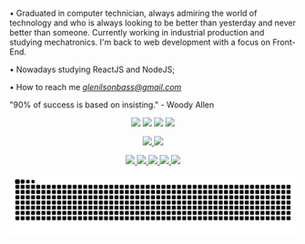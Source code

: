 • Graduated in computer technician, always admiring the world of technology and who is always looking to be better than yesterday and never better than someone. Currently working in industrial production and studying mechatronics. I'm back to web development with a focus on Front-End.

• Nowadays studying ReactJS and NodeJS;

• How to reach me *glenilsonbass@gmail.com*

"90% of success is based on insisting." - Woody Allen



<p align="center">
    <a href="https://twitter.com/GlenilsonSantil" target="blank"><img src="https://img.icons8.com/dusk/64/000000/twitter.png"/></a>
	<a href="https://www.instagram.com/glenilsonsantil/" target="blank"><img src="https://img.icons8.com/dusk/64/000000/instagram.png"/></a>
    <a href="https://www.facebook.com/glenilsons/" target="blank"><img src="https://img.icons8.com/dusk/64/000000/facebook.png"/></a>
    <a href="https://www.linkedin.com/in/glenilsonsantil/" target="blank"><img src="https://img.icons8.com/dusk/64/000000/linkedin.png"/></a>
</p>

<p align="center">
	<a href="https://github.com/glenilsonsantil">
	  <img height="150em" src="https://github-readme-stats.vercel.app/api?username=glenilsonsantil&theme=dracula&show_icons=true"/>
	  <img height="150em" src="https://github-readme-stats.vercel.app/api/top-langs/?username=glenilsonsantil&layout=compact&theme=dracula"/>
</p>
<div>
<p align="center">
	<img src="https://img.icons8.com/color/48/000000/html-5--v1.png"/>
	<img src="https://img.icons8.com/color/48/000000/css3.png"/>
	<img src="https://img.icons8.com/color/48/000000/javascript.png"/>
	<img src="https://img.icons8.com/office/48/000000/react.png"/>
	<img src="https://img.icons8.com/color/48/000000/nodejs.png"/>
</p>

![Snake animation](https://github.com/glenilsonsantil/glenilsonsantil/blob/output/github-contribution-grid-snake.svg)
</div>
